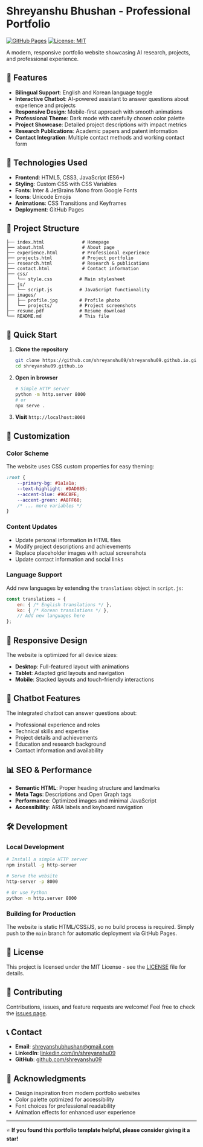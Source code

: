# Shreyanshu Bhushan - Professional Portfolio

[![GitHub Pages](https://img.shields.io/badge/GitHub%20Pages-Live-brightgreen)](https://shreyanshu09.github.io)
[![License: MIT](https://img.shields.io/badge/License-MIT-yellow.svg)](https://opensource.org/licenses/MIT)

A modern, responsive portfolio website showcasing AI research, projects, and professional experience.

## 🌟 Features

- **Bilingual Support**: English and Korean language toggle
- **Interactive Chatbot**: AI-powered assistant to answer questions about experience and projects
- **Responsive Design**: Mobile-first approach with smooth animations
- **Professional Theme**: Dark mode with carefully chosen color palette
- **Project Showcase**: Detailed project descriptions with impact metrics
- **Research Publications**: Academic papers and patent information
- **Contact Integration**: Multiple contact methods and working contact form

## 🔧 Technologies Used

- **Frontend**: HTML5, CSS3, JavaScript (ES6+)
- **Styling**: Custom CSS with CSS Variables
- **Fonts**: Inter & JetBrains Mono from Google Fonts
- **Icons**: Unicode Emojis
- **Animations**: CSS Transitions and Keyframes
- **Deployment**: GitHub Pages

## 📁 Project Structure

```
├── index.html              # Homepage
├── about.html              # About page
├── experience.html         # Professional experience
├── projects.html           # Project portfolio
├── research.html           # Research & publications
├── contact.html            # Contact information
├── css/
│   └── style.css          # Main stylesheet
├── js/
│   └── script.js          # JavaScript functionality
├── images/
│   ├── profile.jpg        # Profile photo
│   └── projects/          # Project screenshots
├── resume.pdf             # Resume download
└── README.md              # This file
```

## 🚀 Quick Start

1. **Clone the repository**
   ```bash
   git clone https://github.com/shreyanshu09/shreyanshu09.github.io.git
   cd shreyanshu09.github.io
   ```

2. **Open in browser**
   ```bash
   # Simple HTTP server
   python -m http.server 8000
   # or
   npx serve .
   ```

3. **Visit** `http://localhost:8000`

## 🎨 Customization

### Color Scheme
The website uses CSS custom properties for easy theming:

```css
:root {
    --primary-bg: #1a1a1a;
    --text-highlight: #DAD085;
    --accent-blue: #96CBFE;
    --accent-green: #A8FF60;
    /* ... more variables */
}
```

### Content Updates
- Update personal information in HTML files
- Modify project descriptions and achievements
- Replace placeholder images with actual screenshots
- Update contact information and social links

### Language Support
Add new languages by extending the `translations` object in `script.js`:

```javascript
const translations = {
    en: { /* English translations */ },
    ko: { /* Korean translations */ },
    // Add new languages here
};
```

## 📱 Responsive Design

The website is optimized for all device sizes:
- **Desktop**: Full-featured layout with animations
- **Tablet**: Adapted grid layouts and navigation
- **Mobile**: Stacked layouts and touch-friendly interactions

## 🤖 Chatbot Features

The integrated chatbot can answer questions about:
- Professional experience and roles
- Technical skills and expertise
- Project details and achievements
- Education and research background
- Contact information and availability

## 📊 SEO & Performance

- **Semantic HTML**: Proper heading structure and landmarks
- **Meta Tags**: Descriptions and Open Graph tags
- **Performance**: Optimized images and minimal JavaScript
- **Accessibility**: ARIA labels and keyboard navigation

## 🛠️ Development

### Local Development
```bash
# Install a simple HTTP server
npm install -g http-server

# Serve the website
http-server -p 8000

# Or use Python
python -m http.server 8000
```

### Building for Production
The website is static HTML/CSS/JS, so no build process is required. Simply push to the `main` branch for automatic deployment via GitHub Pages.

## 📄 License

This project is licensed under the MIT License - see the [LICENSE](LICENSE) file for details.

## 🤝 Contributing

Contributions, issues, and feature requests are welcome! Feel free to check the [issues page](https://github.com/shreyanshu09/shreyanshu09.github.io/issues).

## 📞 Contact

- **Email**: shreyanshubhushan@gmail.com
- **LinkedIn**: [linkedin.com/in/shreyanshu09](https://www.linkedin.com/in/shreyanshu09/)
- **GitHub**: [github.com/shreyanshu09](https://github.com/shreyanshu09)

## 🙏 Acknowledgments

- Design inspiration from modern portfolio websites
- Color palette optimized for accessibility
- Font choices for professional readability
- Animation effects for enhanced user experience

---

⭐ **If you found this portfolio template helpful, please consider giving it a star!**